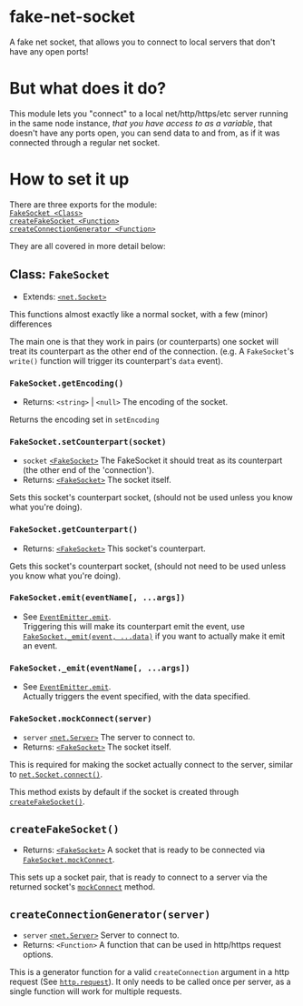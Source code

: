 # fake-net-socket  
A fake net socket, that allows you to connect to local servers that don't have any open ports!  
# But what does it do?  
This module lets you "connect" to a local net/http/https/etc server running in the same node instance, *that you have access to as a variable*, that doesn't have any ports open, you can send data to and from, as if it was connected through a regular net socket.  
# How to set it up  
There are three exports for the module:  
[`FakeSocket <Class>`](#class-fakesocket)  
[`createFakeSocket <Function>`](#createfakesocket)  
[`createConnectionGenerator <Function>`](#createconnectiongenerator)  
  
They are all covered in more detail below:  
  
## Class: `FakeSocket`  
  
* Extends: [`<net.Socket>`](https://nodejs.org/api/net.html#class-netsocket)  
  
This functions almost exactly like a normal socket, with a few (minor) differences  
  
The main one is that they work in pairs (or counterparts) one socket will treat its counterpart as the other end of the connection. (e.g. A `FakeSocket`'s `write()` function will trigger its counterpart's `data` event).  
  
### `FakeSocket.getEncoding()`  
* Returns: `<string>` | `<null>` The encoding of the socket.  
  
Returns the encoding set in `setEncoding`  
  
### `FakeSocket.setCounterpart(socket)`  
* `socket` [`<FakeSocket>`](#class-fakesocket) The FakeSocket it should treat as its counterpart (the other end of the 'connection').  
* Returns: [`<FakeSocket>`](#class-fakesocket) The socket itself.  
  
Sets this socket's counterpart socket, (should not be used unless you know what you're doing).  
  
### `FakeSocket.getCounterpart()`  
* Returns: [`<FakeSocket>`](#class-fakesocket) This socket's counterpart.  
  
Gets this socket's counterpart socket, (should not need to be used unless you know what you're doing).  
  
### `FakeSocket.emit(eventName[, ...args])`  
* See [`EventEmitter.emit`](https://nodejs.org/api/events.html#emitteremiteventname-args).  
Triggering this will make its counterpart emit the event, use [`FakeSocket._emit(event, ...data)`](#fakesocketemiteventname-args-1) if you want to actually make it emit an event.  
  
### `FakeSocket._emit(eventName[, ...args])`  
* See [`EventEmitter.emit`](https://nodejs.org/api/events.html#emitteremiteventname-args).  
Actually triggers the event specified, with the data specified.  
  
### `FakeSocket.mockConnect(server)`  
* `server` [`<net.Server>`](https://nodejs.org/api/net.html#class-netserver) The server to connect to.  
* Returns: [`<FakeSocket>`](#class-fakesocket) The socket itself.  
  
This is required for making the socket actually connect to the server, similar to [`net.Socket.connect()`](https://nodejs.org/api/net.html#socketconnect).  
  
This method exists by default if the socket is created through [`createFakeSocket()`](#createfakesockets).  
  
## `createFakeSocket()`  
* Returns: [`<FakeSocket>`](#class-fakesocket) A socket that is ready to be connected via [`FakeSocket.mockConnect`](#fakesocketmockconnectserver).  
  
This sets up a socket pair, that is ready to connect to a server via the returned socket's [`mockConnect`](#fakesocketmockconnectserver) method.  
  
## `createConnectionGenerator(server)`  
* `server` [`<net.Server>`](https://nodejs.org/api/net.html#class-netserver) Server to connect to.   
* Returns: `<Function>` A function that can be used in http/https request options.  
  
This is a generator function for a valid `createConnection` argument in a http request (See [`http.request`](https://nodejs.org/api/http.html#httprequestoptions-callback)). It only needs to be called once per server, as a single function will work for multiple requests.